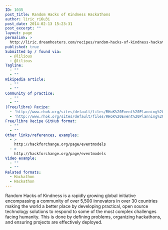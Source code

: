 ```yaml
---
ID: 1035
post_title: Random Hacks of Kindness Hackathons
author: liric_ri6u3i
post_date: 2014-02-13 15:23:31
post_excerpt: ""
layout: page
permalink: >
  http://liric.dreamhosters.com/recipes/random-hacks-of-kindness-hackathons/
published: true
Submitted by / found via:
  - @lilious
  - @lilious
Tagline:
  - ""
  - ""
Wikipedia article:
  - ""
  - ""
Community of practice:
  - ""
  - ""
(Free/libre) Recipe:
  - 'http://www.rhok.org/sites/default/files/RHoK%20Event%20Planning%20Kit.pdf'
  - 'http://www.rhok.org/sites/default/files/RHoK%20Event%20Planning%20Kit.pdf'
Free/libre Recipe GitHub format:
  - ""
  - ""
Other links/references, examples:
  - >
    http://hackforchange.org/page/eventmodels
  - >
    http://hackforchange.org/page/eventmodels
Video example:
  - ""
  - ""
Related formats:
  - Hackathon
  - Hackathon
---
```

Random Hacks of Kindness is a rapidly growing global initiative encompassing a community of over 5,500 innovators in over 30 countries making the world a better place by developing practical, open source technology solutions to respond to some of the most complex challenges facing humanity. This is done by defining problems, organizing hackathons, and ensuring projects are effectively deployed.